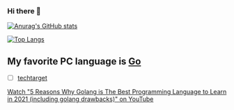 ### Hi there 👋

<!--
**rokath/rokath** is a ✨ _special_ ✨ repository because its `README.md` (this file) appears on your GitHub profile.

Here are some ideas to get you started:

- 🔭 I’m currently working on ...
- 🌱 I’m currently learning ...
- 👯 I’m looking to collaborate on ...
- 🤔 I’m looking for help with ...
- 💬 Ask me about ...
- 📫 How to reach me: ...
- 😄 Pronouns: ...
- ⚡ Fun fact: ...
-->



[![Anurag's GitHub stats](https://github-readme-stats.vercel.app/api?username=rokath)](https://github.com/anuraghazra/github-readme-stats)

[![Top Langs](https://github-readme-stats.vercel.app/api/top-langs/?username=rokath)](https://github.com/anuraghazra/github-readme-stats)

## My favorite PC language is [Go](https://go.dev)

* [ ] [techtarget](https://www.techtarget.com/searchitoperations/definition/Go-programming-language)

<!--
https://youtu.be/5kj5ApnhPAE
https://youtu.be/FEFXjRoac_U
https://youtu.be/_00HnjEMyew
https://twitter.com/golangnews/status/1319889604237983744?s=08
https://youtu.be/LvgVSSpwND8
https://youtu.be/oV9rvDllKEg
https://youtu.be/rFejpH_tAHM
https://golang.org/doc/modules/managing-dependencies
https://play.golang.org/p/lYGWRHhT6Tm
Expressiveness of Go PDF -> Sehr kurz,  etwas angestaubt aber inhaltlich  weitgehend aktuell. Rob Pike ist einer der Go Erfinder.
https://productcoalition.com/reasons-why-golang-is-better-than-other-programming-languages-4714082bb1b1
https://medium.com/@ReemiShirsath/golang-for-mobile-development-c7391e690f71

[“Implementing Golang Interfaces; Like a Boss” by Jordan Chalupka](https://link.medium.com/W5oEMjLEF8) 
https://stackoverflow.com/questions/39092925/why-are-interfaces-needed-in-golang

https://talks.golang.org/2014/testing.slide#1
https://pkg.go.dev/github.com/ik5/awesome-go?tab=overview#logging
https://gist.github.com/ik5/d8ecde700972d4378d87

-->
[Watch "5 Reasons Why Golang is The Best Programming Language to Learn in 2021 (including golang drawbacks)" on YouTube](https://youtu.be/Xi779UBOGGM)

